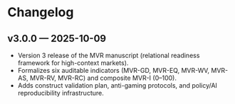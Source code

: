# Changelog

## v3.0.0 — 2025-10-09
- Version 3 release of the MVR manuscript (relational readiness framework for high-context markets).
- Formalizes six auditable indicators (MVR-GD, MVR-EQ, MVR-WV, MVR-AS, MVR-RV, MVR-RC) and composite MVR-I (0–100).
- Adds construct validation plan, anti-gaming protocols, and policy/AI reproducibility infrastructure.